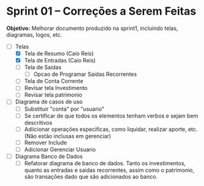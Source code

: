 # Sprint 01 – Correções a Serem Feitas

**Objetivo:** Melhorar documento produzido na sprint1, incluindo telas, diagramas, logos, etc.

- [ ] Telas
	- [x] Tela de Resumo (Caio Reis)
	- [x] Tela de Entradas (Caio Reis)
	- [ ] Tela de Saidas
		- [ ] Opcao de Programar Saidas Recorrentes
	- [ ] Tela de Conta Corrente
	- [ ] Revisar tela Investimento
	- [ ] Revisar tela patrimonio
- [ ] Diagrama de casos de uso
	- [ ] Substituir "conta" por "usuario"
	- [ ] Se certificar de que todos os elementos tenham verbos e sejam bem descritivos
	- [ ] Adiicionar operações especificas, como liquidar, realizar aporte, etc. (Não estão inclusas em gerenciar)
	- [ ] Remover Include
	- [ ] Adicionar Gerenciar Usuario
- [ ] Diagrama Banco de Dados
	- [ ] Refatorar diagrama de banco de dados. Tanto os investimentos, quanto as entradas e saidas recorrentes, assim como o patrimonio, são transações dado que são adicionados ao banco.